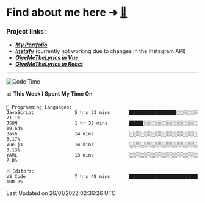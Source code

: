 # Find about me here ➜ [🧑](https://pauabella.dev)

### Project links:
- ***[My Portfolio](https://pauabella.dev)***
- ***[Instafy](https://instafy.me)*** (currently not working due to changes in the Instagram API)
- ***[GiveMeTheLyrics in Vue](https://lyrics.pauabella.dev)***
- ***[GiveMeTheLyrics in React](https://pauabella.dev/GiveMeTheLyrics)***

---
<!--START_SECTION:waka-->
![Code Time](http://img.shields.io/badge/Code%20Time-750%20hrs%2029%20mins-blue)

📊 **This Week I Spent My Time On** 

```text
💬 Programming Languages: 
JavaScript               5 hrs 33 mins       █████████████████░░░░░░░░   71.1% 
JSON                     1 hr 32 mins        █████░░░░░░░░░░░░░░░░░░░░   19.64% 
Bash                     14 mins             ░░░░░░░░░░░░░░░░░░░░░░░░░   3.17% 
Vue.js                   14 mins             ░░░░░░░░░░░░░░░░░░░░░░░░░   3.13% 
YAML                     13 mins             ░░░░░░░░░░░░░░░░░░░░░░░░░   2.8%

🔥 Editors: 
VS Code                  7 hrs 48 mins       █████████████████████████   100.0%

```


 Last Updated on 26/01/2022 02:36:26 UTC
<!--END_SECTION:waka-->
